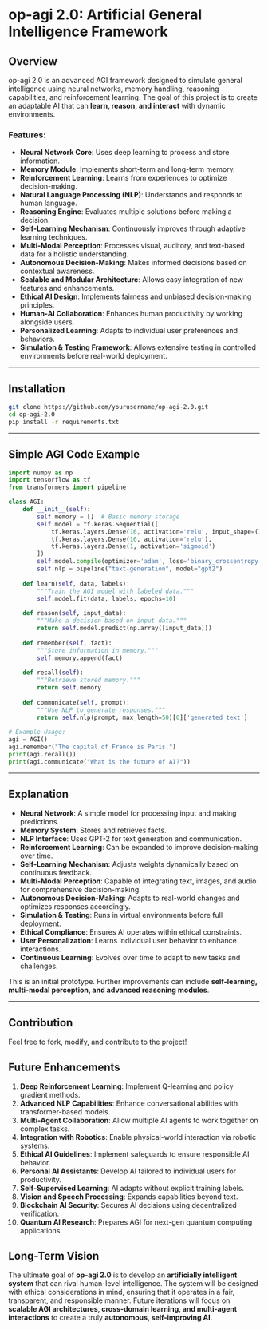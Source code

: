 # op-agi 2.0: Artificial General Intelligence Framework

## Overview
op-agi 2.0 is an advanced AGI framework designed to simulate general intelligence using neural networks, memory handling, reasoning capabilities, and reinforcement learning. The goal of this project is to create an adaptable AI that can **learn, reason, and interact** with dynamic environments.

### Features:
- **Neural Network Core**: Uses deep learning to process and store information.
- **Memory Module**: Implements short-term and long-term memory.
- **Reinforcement Learning**: Learns from experiences to optimize decision-making.
- **Natural Language Processing (NLP)**: Understands and responds to human language.
- **Reasoning Engine**: Evaluates multiple solutions before making a decision.
- **Self-Learning Mechanism**: Continuously improves through adaptive learning techniques.
- **Multi-Modal Perception**: Processes visual, auditory, and text-based data for a holistic understanding.
- **Autonomous Decision-Making**: Makes informed decisions based on contextual awareness.
- **Scalable and Modular Architecture**: Allows easy integration of new features and enhancements.
- **Ethical AI Design**: Implements fairness and unbiased decision-making principles.
- **Human-AI Collaboration**: Enhances human productivity by working alongside users.
- **Personalized Learning**: Adapts to individual user preferences and behaviors.
- **Simulation & Testing Framework**: Allows extensive testing in controlled environments before real-world deployment.

---

## Installation

```sh
git clone https://github.com/yourusername/op-agi-2.0.git
cd op-agi-2.0
pip install -r requirements.txt
```

---

## Simple AGI Code Example

```python
import numpy as np
import tensorflow as tf
from transformers import pipeline

class AGI:
    def __init__(self):
        self.memory = []  # Basic memory storage
        self.model = tf.keras.Sequential([
            tf.keras.layers.Dense(16, activation='relu', input_shape=(10,)),
            tf.keras.layers.Dense(16, activation='relu'),
            tf.keras.layers.Dense(1, activation='sigmoid')
        ])
        self.model.compile(optimizer='adam', loss='binary_crossentropy', metrics=['accuracy'])
        self.nlp = pipeline("text-generation", model="gpt2")
    
    def learn(self, data, labels):
        """Train the AGI model with labeled data."""
        self.model.fit(data, labels, epochs=10)
    
    def reason(self, input_data):
        """Make a decision based on input data."""
        return self.model.predict(np.array([input_data]))
    
    def remember(self, fact):
        """Store information in memory."""
        self.memory.append(fact)
    
    def recall(self):
        """Retrieve stored memory."""
        return self.memory
    
    def communicate(self, prompt):
        """Use NLP to generate responses."""
        return self.nlp(prompt, max_length=50)[0]['generated_text']
    
# Example Usage:
agi = AGI()
agi.remember("The capital of France is Paris.")
print(agi.recall())
print(agi.communicate("What is the future of AI?"))
```

---

## Explanation
- **Neural Network**: A simple model for processing input and making predictions.
- **Memory System**: Stores and retrieves facts.
- **NLP Interface**: Uses GPT-2 for text generation and communication.
- **Reinforcement Learning**: Can be expanded to improve decision-making over time.
- **Self-Learning Mechanism**: Adjusts weights dynamically based on continuous feedback.
- **Multi-Modal Perception**: Capable of integrating text, images, and audio for comprehensive decision-making.
- **Autonomous Decision-Making**: Adapts to real-world changes and optimizes responses accordingly.
- **Simulation & Testing**: Runs in virtual environments before full deployment.
- **Ethical Compliance**: Ensures AI operates within ethical constraints.
- **User Personalization**: Learns individual user behavior to enhance interactions.
- **Continuous Learning**: Evolves over time to adapt to new tasks and challenges.

This is an initial prototype. Further improvements can include **self-learning, multi-modal perception, and advanced reasoning modules**.

---

## Contribution
Feel free to fork, modify, and contribute to the project!

## Future Enhancements
1. **Deep Reinforcement Learning**: Implement Q-learning and policy gradient methods.
2. **Advanced NLP Capabilities**: Enhance conversational abilities with transformer-based models.
3. **Multi-Agent Collaboration**: Allow multiple AI agents to work together on complex tasks.
4. **Integration with Robotics**: Enable physical-world interaction via robotic systems.
5. **Ethical AI Guidelines**: Implement safeguards to ensure responsible AI behavior.
6. **Personal AI Assistants**: Develop AI tailored to individual users for productivity.
7. **Self-Supervised Learning**: AI adapts without explicit training labels.
8. **Vision and Speech Processing**: Expands capabilities beyond text.
9. **Blockchain AI Security**: Secures AI decisions using decentralized verification.
10. **Quantum AI Research**: Prepares AGI for next-gen quantum computing applications.

## Long-Term Vision
The ultimate goal of **op-agi 2.0** is to develop an **artificially intelligent system** that can rival human-level intelligence. The system will be designed with ethical considerations in mind, ensuring that it operates in a fair, transparent, and responsible manner. Future iterations will focus on **scalable AGI architectures, cross-domain learning, and multi-agent interactions** to create a truly **autonomous, self-improving AI**.
